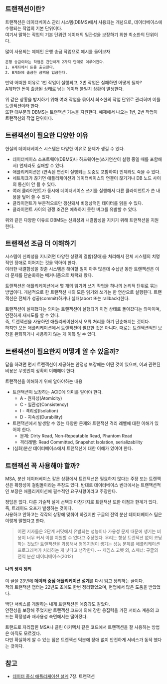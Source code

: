 ## 트랜잭션이란?
트랜잭션은 데이터베이스 관리 시스템(DBMS)에서 사용되는 개념으로, 데이터베이스에 수행되는 작업의 기본 단위이다.  
여기서 말하는 작업의 기본 단위란 데이터의 일관성을 보장하기 위한 최소한의 단위이다.

많이 사용되는 예제인 은행 송금 작업으로 예시를 들어보자  
```
은행 송금이라는 작업은 간단하게 2가지 단계로 이루어진다.  
1. A계좌에서 돈을 출금한다.
2. B계좌에 출금한 금액을 입금한다.
```

만약 어떠한 이유로 1번 작업이 실행되고, 2번 작업은 실패하면 어떻게 될까?  
A계좌만 돈이 출금된 상태로 남는 데이터 불일치 상황이 발생한다.

위 같은 상황을 방지하기 위해 여러 작업을 묶어서 최소한의 작업 단위로 관리히며 이를 트랜잭션이라 한다.  
또한 대부분의 DBMS는 트랜잭션 기능을 지원한다. 
예제에서 나오는 1번, 2번 작업이 트랜잭션의 작업 단위이다.

## 트랜잭션이 필요한 다양한 이유
현실의 데이터베이스 시스템은 다양한 이유로 문제가 생길 수 있다.  
- 데이터베이스 소프트웨어(DBMS)나 하드웨어는(쓰기연산이 실행 중일 때를 포함해서) 언제라도 실패할 수 있다.
- 애플리케이션은 (연속된 연산이 실행되는 도중도 포함하여) 언제라도 죽을 수 있다.
- 네트워크가 끊기면 애플리케이션과 데이터베이스의 연결이 끊기거나 DB 노드 사이의 통신이 안 될 수 있다.
- 여러 클라이언트가 동시에 데이터베이스 쓰기를 실행해서 다른 클라이언트가 쓴 내용을 덮어 쓸 수 있다.
- 클라이언트가 부분적으로만 갱신돼서 비정상적인 데이터를 읽을 수 있다.
- 클라이언트 사이의 경쟁 조건은 예측하지 못한 버그를 유발할 수 있다.

위와 같은 다양한 이유로 DBMS는 신뢰성과 내결함성을 지키기 위해 트랜잭션을 지원한다.  

## 트랜잭션 조금 더 이해하기
시스템이 신뢰성을 지니려면 다양한 상황의 결함(장애)을 처리해서 전체 시스템의 치명적인 장애로 이어지는 것을 막아야 한다.  
이러한 내결함성을 갖춘 시스템은 해야할 일이 아주 많은데 수십년 동안 트랜잭션은 이러 문제를 단순화하는 메커니즘으로 채택돼 왔다.

트랜잭션은 애플리케이션에서 몇 개의 읽기와 쓰기 작업을 하나의 논리적 단위로 묶는 방법이다. 개념적으로 한 트랜잭션 내의 모든 읽기와 쓰기는 한 연산으로 실행된다. 트랜잭션은 전체가 성공(commit)하거나 실패(abort 또는 rallback)한다.  

트랜잭션이 실패했다는 의미는 트랜잭션이 실행되기 이전 상태로 돌아갔다는 의미이며, 안전하게 재시도를 할 수 있다.  
즉, 트랜잭션을 사용하면 애플리케이션에서 오류 처리를 하기 단순해지는 것이다.  
하지만 모든 애플리케이션에서 트랜잭션이 필요한 것은 아니다. 때로는 트랜잭션적인 보장을 완화하거나 사용하지 않는 게 이득 일 수 있다.

## 트랜잭션이 필요한지 어떻게 알 수 있을까?  
답을 하려면 먼저 트랜잭션이 제공하는 안정성 보장에는 어떤 것이 있으며, 이과 관련된 비용은 무엇인지 정확히 이해해야 한다.

트랜잭션을 이해하기 위해 알아야하는 내용
- 트랜잭션이 보장하는 ACID에 의미를 알아야 한다.
	- A - 원자성(Atomicity)
	- C - 일관성(Consistency)
	-  I - 격리성(Isolation)
	- D - 지속성(Durability)
- 트랜잭션에서 발생할 수 있는 다양한 문제와 트랜잭션 격리 레벨에 대한 이해가 있어야 한다.
	- 문제: Dirty Read, Non-Repeatable Read, Phantom Read
	- 격리레벨: Read Committed, Snapshot Isolation, serializability
- (심화)분산 데이터베이스에서 트랜잭션에 대한 이해가 있어야 한다.

## 트랜잭션 꼭 사용해야 할까?
MSA, 분산 데이터베이스 같은 상황에서 트랜잭션은 필요하지 않다는 주장 또는 트랜잭션은 확장성이 걸림돌이라는 주장도 있다.
반대로 데이터베이스 벤더에서는 트랜잭션적인 보장은 애플리케이션에 필수적인 요구사항이라고 주장한다.

정답은 없다. 다른 기술적 설계 선택과 마찬가지로 트랜잭션 또한 이점과 한계가 있다. 즉, 트레이드 오프가 발생하는 것이다.  
사용하고 안하고는 각각의 상황에 맞춰야 하겠지만 구글의 전역 분산 데이터베이스 팀은 이렇게 말했다고 한다.

>어떤 저자들은 2단계 커밋에서 유발되는 성능이나 가용성 문제 때문에 생기는 비용이 너무 커서 이를 지원할 수 없다고 주장했다. 
>우리는 항상 트랜잭션 없이 코딩하는 것보단 트랜잭션을 과용해서 병목지점이 생기는 성능 문제를 애플리케이션 프로그래머가 처리하는 게  낫다고 생각한다.
>-- 제임스 고벳 외, 스패너: 구글의 전역 분산 데이터베이스(2012)

#### 나의 생각 정리
이 글을 23년에 **데이터 중심 애플리케이션 설계**를 다시 읽고 정리하는 글이다.  
책의 트랜잭션 챕터는 22년도 초에도 한번 정리했었으며, 현업에서 많은 도움을 받았었다.  

백단 서비스를 개발하는 내게 트랜잭션은 애증과도 같았다.  
안전성을 보장해 주었지만 트랜잭션 코드에 의해 강한 응집력을 가진 서비스 계층의 코드는 확정성과 재사용성 측면에서는 떨어졌다. 

트랜드로 자리잡힌 MSA나 클린 아키텍처 같은 코드에서 트랜잭션을 잘 사용하는 방법은 아직도 모르겠다.  
다만 확실하게 알 수 있는 점은 트랜잭션 덕분에 장애 없이 안전하게 서비스가 동작 했다는 것이다.

## 참고
- [데이터 중심 애플리케이션 설계](https://www.yes24.com/Product/Goods/59566585) 7장. 트랜잭션

